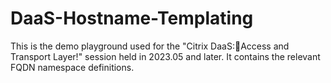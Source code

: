 # DaaS-Hostname-Templating

This is the demo playground used for the "Citrix DaaS:Access and Transport Layer!" session held in 2023.05 and later. It contains the relevant FQDN namespace definitions.
